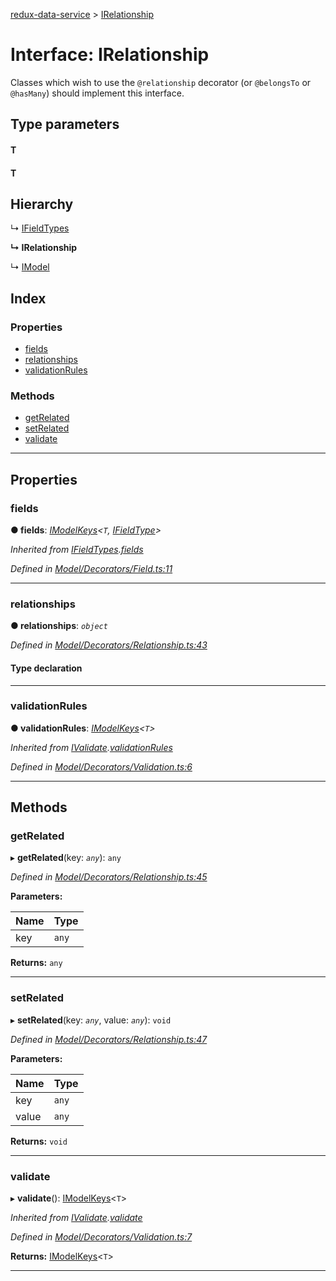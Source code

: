 [redux-data-service](../README.md) > [IRelationship](../interfaces/irelationship.md)

# Interface: IRelationship

Classes which wish to use the `@relationship` decorator (or `@belongsTo` or `@hasMany`) should implement this interface.

## Type parameters
#### T 
#### T 
## Hierarchy

↳  [IFieldTypes](ifieldtypes.md)

**↳ IRelationship**

↳  [IModel](imodel.md)

## Index

### Properties

* [fields](irelationship.md#fields)
* [relationships](irelationship.md#relationships)
* [validationRules](irelationship.md#validationrules)

### Methods

* [getRelated](irelationship.md#getrelated)
* [setRelated](irelationship.md#setrelated)
* [validate](irelationship.md#validate)

---

## Properties

<a id="fields"></a>

###  fields

**● fields**: *[IModelKeys](../#imodelkeys)<`T`, [IFieldType](ifieldtype.md)>*

*Inherited from [IFieldTypes](ifieldtypes.md).[fields](ifieldtypes.md#fields)*

*Defined in [Model/Decorators/Field.ts:11](https://github.com/Rediker-Software/redux-data-service/blob/ebcded6/src/Model/Decorators/Field.ts#L11)*

___
<a id="relationships"></a>

###  relationships

**● relationships**: *`object`*

*Defined in [Model/Decorators/Relationship.ts:43](https://github.com/Rediker-Software/redux-data-service/blob/ebcded6/src/Model/Decorators/Relationship.ts#L43)*

#### Type declaration

[key: `string`]: [IFieldRelationship](ifieldrelationship.md)

___
<a id="validationrules"></a>

###  validationRules

**● validationRules**: *[IModelKeys](../#imodelkeys)<`T`>*

*Inherited from [IValidate](ivalidate.md).[validationRules](ivalidate.md#validationrules)*

*Defined in [Model/Decorators/Validation.ts:6](https://github.com/Rediker-Software/redux-data-service/blob/ebcded6/src/Model/Decorators/Validation.ts#L6)*

___

## Methods

<a id="getrelated"></a>

###  getRelated

▸ **getRelated**(key: *`any`*): `any`

*Defined in [Model/Decorators/Relationship.ts:45](https://github.com/Rediker-Software/redux-data-service/blob/ebcded6/src/Model/Decorators/Relationship.ts#L45)*

**Parameters:**

| Name | Type |
| ------ | ------ |
| key | `any` |

**Returns:** `any`

___
<a id="setrelated"></a>

###  setRelated

▸ **setRelated**(key: *`any`*, value: *`any`*): `void`

*Defined in [Model/Decorators/Relationship.ts:47](https://github.com/Rediker-Software/redux-data-service/blob/ebcded6/src/Model/Decorators/Relationship.ts#L47)*

**Parameters:**

| Name | Type |
| ------ | ------ |
| key | `any` |
| value | `any` |

**Returns:** `void`

___
<a id="validate"></a>

###  validate

▸ **validate**(): [IModelKeys](../#imodelkeys)<`T`>

*Inherited from [IValidate](ivalidate.md).[validate](ivalidate.md#validate)*

*Defined in [Model/Decorators/Validation.ts:7](https://github.com/Rediker-Software/redux-data-service/blob/ebcded6/src/Model/Decorators/Validation.ts#L7)*

**Returns:** [IModelKeys](../#imodelkeys)<`T`>

___

